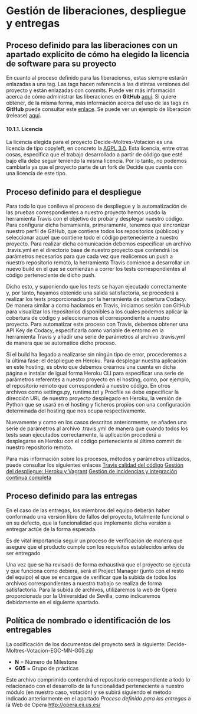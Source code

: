 # Gestión de liberaciones, despliegue y entregas

## Proceso definido para las liberaciones con un apartado explícito de cómo ha elegido la licencia de software para su proyecto

En cuanto al proceso definido para las liberaciones, estas siempre estarán enlazadas a una tag. Las tags hacen referencia a las distintas versiones del proyecto y están enlazadas con commits. Puede ver más información acerca de cómo administrar las liberaciones en **GitHub** [aquí](https://help.github.com/articles/creating-releases/). Si quiere obtener, de la misma forma, más información acerca del uso de las tags en **GitHub** puede consultar este [enlace](https://developer.github.com/v3/git/tags/).
Se puede ver un ejemplo de liberación (release) [aquí](https://github.com/decide-moltres/decide-votacion/releases/tag/v1.1).

#### 10.1.1. Licencia

La licencia elegida para el proyecto Decide-Moltres-Votacion es una licencia de tipo copyleft, en concreto la 
[AGPL 3.0](https://www.gnu.org/licenses/agpl-3.0.en.html). Esta licencia, entre otras cosas, especifica que el trabajo 
desarrollado a partir de código que esté bajo ella debe seguir teniendo la misma licencia. Por lo tanto, no podemos 
cambiarla ya que el proyecto parte de un fork de Decide que cuenta con una licencia de este tipo.

## Proceso definido para el despliegue
Para todo lo que conlleva el proceso de despliegue y la automatización de las pruebas correspondientes a nuestro proyecto hemos usado la herramienta Travis con el objetivo de probar y desplegar nuestro código. Para configurar dicha herramienta, primeramente, tenemos que sincronizar nuestro perfil de GitHub, que contiene todos los repositorios (públicos) y seleccionar aquel que contiene todo el código perteneciente a nuestro proyecto. Para realizar dicha comunicación debemos especificar un archivo .travis.yml en el directorio base de nuestro proyecto que contendrá los parámetros necesarios para que cada vez que realicemos un push a nuestro repositorio remoto, la herramienta Travis comience a desarrollar un nuevo build en el que se comienzan a correr los tests correspondientes al código perteneciente de dicho push.

Dicho esto, y suponiendo que los tests se hayan ejecutado correctamente y, por tanto, hayamos obtenido una salida satisfactoria, se procederá a realizar los tests proporcionados por la herramienta de cobertura Codacy. De manera similar a como hacíamos en Travis, iniciamos sesión con GitHub para visualizar los repositorios disponibles a los cuales podemos aplicar la cobertura de código y seleccionamos el correspondiente a nuestro proyecto. Para automatizar este proceso con Travis, debemos obtener una API Key de Codacy, especificarla como variable de entorno en la herramienta Travis y añadir una serie de parámetros al archivo .travis.yml de manera que se automatice dicho proceso.

Si el build ha llegado a realizarse sin ningún tipo de error, procederemos a la última fase: el despliegue en Heroku.
Para desplegar nuestra aplicación en este hosting, es obvio que debemos crearnos una cuenta en dicha página e instalar de igual forma Heroku CLI para especificar una serie de parámetros referentes a nuestro proyecto en el hosting, como, por ejemplo, el repositorio remoto que corresponderá a nuestro código. En otros archivos como settings.py, runtime.txt y Procfile se debe especificar la dirección URL de nuestro proyecto desplegado en Heroku, la versión de Python que se usará en el hosting y ficheros propios con una configuración determinada del hosting que nos ocupa respectivamente.

Nuevamente y como en los casos descritos anteriormente, se añaden una serie de parámetros al archivo .travis.yml de manera que cuando todos los tests sean ejecutados correctamente, la aplicación procederá a desplegarse en Heroku con el código perteneciente al último commit de nuestro repositorio remoto.

Para más información sobre los procesos, métodos y parámetros utilizados, puede consultar los siguientes enlaces
[Travis calidad del código](https://1984.lsi.us.es/wiki-egc/index.php/Travis_calidad_de_c%C3%B3digo)
[Gestión del despliegue: Heroku y Vagrant](https://1984.lsi.us.es/wiki-egc/index.php/Gesti%C3%B3n_del_despliegue:_Heroku_y_Vagrant)
[Gestión de incidencias y integración continua completa](https://1984.lsi.us.es/wiki-egc/index.php/Gesti%C3%B3n_de_incidencias_y_integraci%C3%B3n_continua_completa)

## Proceso definido para las entregas
En el caso de las entregas, los miembros del equipo deberán haber conformado una versión libre de fallos del proyecto, totalmente funcional o en su defecto, que la funcionalidad que implemente dicha versión a entregar actúe de la forma esperada.

Es de vital importancia seguir un proceso de verificación de manera que asegure que el producto cumple con los requisitos establecidos antes de ser entregado

Una vez que se ha revisado de forma exhaustiva que el proyecto se ejecuta y que funciona como debiera, será el Project Manager (junto con el resto del equipo) el que se encargue de verificar que la subida de todos los archivos correspondientes a nuestro trabajo se realiza de forma satisfactoria. Para la subida de archivos, utilizaremos la web de Opera proporcionada por la Universidad de Sevilla, como indicaremos debidamente en el siguiente apartado.


## Política de nombrado e identificación de los entregables

La codificación de los documentos del proyecto será la siguiente: 
Decide-Moltres-Votacion-EGC-MN-G05.zip

   * **N** = Número de Milestone
   * **G05** = Grupo de prácticas

Este archivo comprimido contendrá el repositorio correspondiente a todo lo relacionado con el desarrollo de la funcionalidad perteneciente a nuestro módulo (en nuestro caso, votación) y se subirá siguiendo el método indicado anteriormente en el apartado _Proceso definido para las entregas_ a la Web de Opera http://opera.eii.us.es/
